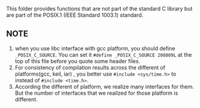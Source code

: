 This folder provides functions that are not part of the standard C library but are part of the POSIX.1 (IEEE Standard 1003.1) standard.



## NOTE

1. when you use libc interface with gcc platform, you should define ```_POSIX_C_SOURCE```. You can set it ```#define _POSIX_C_SOURCE 200809L``` at the top of this file before you quote some header files.
2. For consistency of compilation results across the different of platforms(gcc, keil, iar) , you better use ``#include <sys/time.h>`` to instead of ``#include <time.h>``.
3. According the different of platform, we realize many interfaces for them. But the number of interfaces that we reailzed for those platform is different.

